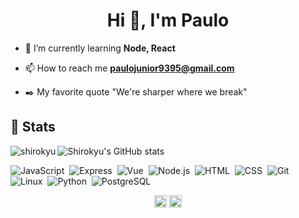 <h1 align="center">Hi 👋, I'm Paulo</h1>

- 🌱 I’m currently learning **Node, React**

- 📫 How to reach me **paulojunior9395@gmail.com**

- :black_nib: My favorite quote "We're sharper where we break"<br>

## :space_invader: Stats <br>

<p><img align="left" src="https://github-readme-stats.vercel.app/api/top-langs?username=shirokyu&show_icons=true&locale=en&layout=compact&theme=synthwave" alt="shirokyu" /></p>

![Shirokyu's GitHub stats](https://github-readme-stats.vercel.app/api?username=shirokyu&show_icons=true&theme=synthwave)

![JavaScript](https://img.shields.io/badge/-JavaScript-05122A?style=flat&logo=javascript)&nbsp;
![Express](https://img.shields.io/badge/-Express-05122A?style=flat&logo=express)&nbsp;
![Vue](https://img.shields.io/badge/-Vue-05122A?style=flat&logo=vue.js)&nbsp;
![Node.js](https://img.shields.io/badge/-Node.js-05122A?style=flat&logo=node.js)&nbsp;
![HTML](https://img.shields.io/badge/-HTML-05122A?style=flat&logo=HTML5)&nbsp;
![CSS](https://img.shields.io/badge/-CSS-05122A?style=flat&logo=CSS3&logoColor=1572B6)&nbsp;
![Git](https://img.shields.io/badge/-Git-05122A?style=flat&logo=git)&nbsp;
![Linux](https://img.shields.io/badge/-Linux-05122A?&logo=Linux&logoColor=FCC624)&nbsp;
![Python](https://img.shields.io/badge/-Python-05122A?style=flat&logo=python)&nbsp;
![PostgreSQL](https://img.shields.io/badge/-Postgres-05122A?style=flat&logo=postgresql)&nbsp;

<p align="center">
<a href="https://linkedin.com/in/paulo-s-r-junior" target="blank"><img align="center" src="https://cdn.jsdelivr.net/npm/simple-icons@3.0.1/icons/linkedin.svg" alt="paulo-s-r-junior" height="20" width="20" /></a>
<a href="https://fb.com/paulo.sergio.shiro" target="blank"><img align="center" src="https://cdn.jsdelivr.net/npm/simple-icons@3.0.1/icons/facebook.svg" alt="paulo.sergio.shiro" height="20" width="20" /></a>
</p>
